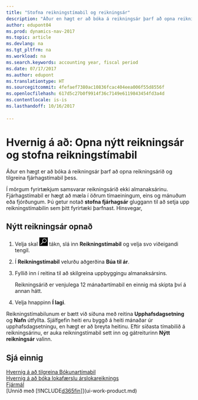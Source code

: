 ```yaml
---
title: "Stofna reikningstímabil og reikningsár"
description: "Áður en hægt er að bóka á reikningsár þarf að opna reikningsárið og tilgreina reikningstímabil þess."
author: edupont04
ms.prod: dynamics-nav-2017
ms.topic: article
ms.devlang: na
ms.tgt_pltfrm: na
ms.workload: na
ms.search.keywords: accounting year, fiscal period
ms.date: 07/17/2017
ms.author: edupont
ms.translationtype: HT
ms.sourcegitcommit: 4fefaef7380ac10836fcac404eea006f55d8556f
ms.openlocfilehash: 617d5c27b0f9914f36c7149e6119843454fd3a4d
ms.contentlocale: is-is
ms.lasthandoff: 10/16/2017

---
```

# <a name="how-to-open-a-new-fiscal-year-and-create-accounting-periods"></a>Hvernig á að: Opna nýtt reikningsár og stofna reikningstímabil
Áður en hægt er að bóka á reikningsár þarf að opna reikningsárið og tilgreina fjárhagstímabil þess.  

Í mörgum fyrirtækjum samsvarar reikningsárið ekki almanaksárinu. Fjárhagstímabil er hægt að mæla í öðrum tímaeiningum, eins og mánuðum eða fjórðungum. Þú getur notað **stofna fjárhagsár** gluggann til að setja upp reikningstímabilin sem þitt fyrirtæki þarfnast. Hinsvegar,   

## <a name="to-open-a-new-fiscal-year"></a>Nýtt reikningsár opnað
1. Velja skal ![Leit að síðu eða skýrslu](media/ui-search/search_small.png "Leit að síðu eða skýrslu táknið") tákn, slá inn **Reikningstímabil** og velja svo viðeigandi tengil.
2. Í **Reikningstímabil** velurðu aðgerðina **Búa til ár**.
3. Fyllið inn í reitina til að skilgreina uppbyggingu almanaksársins.

    Reikningsárið er venjulega 12 mánaðartímabil en einnig má skipta því á annan hátt.
4. Velja hnappinn **Í lagi**.

Reikningstímabilunum er bætt við síðuna með reitina **Upphafsdagsetning** og **Nafn** útfyllta. Sjálfgefin heiti eru byggð á heiti mánaðar úr upphafsdagsetningu, en hægt er að breyta heitinu. Eftir síðasta tímabilið á reikningsárinu, er auka reikningstímabil sett inn og gátreiturinn **Nýtt reikningsár** valinn.  


## <a name="see-also"></a>Sjá einnig
[Hvernig á að tilgreina Bókunartímabil](finance-how-specify-posting-periods.md)  
[Hvernig á að bóka lokafærslu árslokareiknings](year-how-post-year-end-close-entry.md)  
[Fjármál](finance.md)  
[Unnið með [!INCLUDE[d365fin](includes/d365fin_md.md)]](ui-work-product.md)

